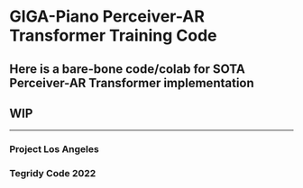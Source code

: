 # GIGA-Piano Perceiver-AR Transformer Training Code

## Here is a bare-bone code/colab for SOTA Perceiver-AR Transformer implementation
## WIP

***

### Project Los Angeles
### Tegridy Code 2022
